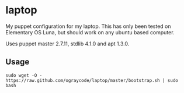 laptop
======

My puppet configuration for my laptop. This has only been tested on Elementary OS Luna, but should work on any ubuntu based computer.

Uses puppet master 2.7.11, stdlib 4.1.0 and apt 1.3.0.

Usage
-----
`` sudo wget -O - https://raw.github.com/ograycode/laptop/master/bootstrap.sh | sudo bash ``
